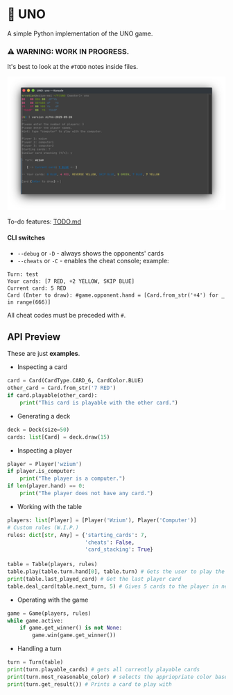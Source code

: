 # 🎴 UNO
A simple Python implementation of the UNO game.

### ⚠️ WARNING: WORK IN PROGRESS.
It's best to look at the `#TODO` notes inside files.

![img.png](img.png)

To-do features:
[TODO.md](TODO.md)

#### CLI switches
- `--debug` or `-D` - always shows the opponents' cards
- `--cheats` or `-C` - enables the cheat console; example:
```
Turn: test
Your cards: [7 RED, +2 YELLOW, SKIP BLUE]
Current card: 5 RED
Card (Enter to draw): #game.opponent.hand = [Card.from_str('+4') for _ in range(666)]
```
All cheat codes must be preceded with `#`.

## API Preview
These are just **examples**.
- Inspecting a card
```python
card = Card(CardType.CARD_6, CardColor.BLUE)
other_card = Card.from_str('7 RED')
if card.playable(other_card):
    print("This card is playable with the other card.")
```

- Generating a deck
```python
deck = Deck(size=50)
cards: list[Card] = deck.draw(15)
```

- Inspecting a player
```python
player = Player('wzium')
if player.is_computer:
    print("The player is a computer.")
if len(player.hand) == 0:
    print("The player does not have any card.")
```

- Working with the table
```python
players: list[Player] = [Player('Wzium'), Player('Computer')]
# Custom rules (W.I.P.)
rules: dict[str, Any] = {'starting_cards': 7,
                         'cheats': False,
                         'card_stacking': True}

table = Table(players, rules)
table.play(table.turn.hand[0], table.turn) # Gets the user to play the first card 
print(table.last_played_card) # Get the last player card
table.deal_card(table.next_turn, 5) # Gives 5 cards to the player in next turn
```

- Operating with the game
```python
game = Game(players, rules)
while game.active:
    if game.get_winner() is not None:
        game.win(game.get_winner())
```

- Handling a turn
```python
turn = Turn(table)
print(turn.playable_cards) # gets all currently playable cards
print(turn.most_reasonable_color) # selects the appriopriate color based on how many times it appears
print(turn.get_result()) # Prints a card to play with
```
